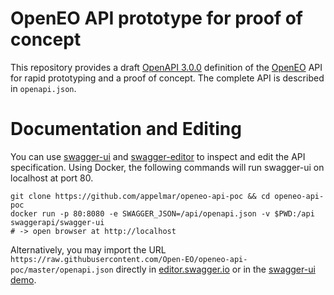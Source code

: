 # OpenEO API prototype for proof of concept
This repository provides a draft [OpenAPI 3.0.0](https://github.com/OAI/OpenAPI-Specification/blob/master/versions/3.0.0.md) definition of the [OpenEO](http://openeo.org) API for rapid prototyping and a proof of concept. The complete API is described in `openapi.json`.

# Documentation and Editing
You can use [swagger-ui](https://github.com/swagger-api/swagger-ui) and [swagger-editor]() to
inspect and edit the API specification. Using Docker, the following commands will run swagger-ui on localhost at port 80. 

```
git clone https://github.com/appelmar/openeo-api-poc && cd openeo-api-poc
docker run -p 80:8080 -e SWAGGER_JSON=/api/openapi.json -v $PWD:/api swaggerapi/swagger-ui
# -> open browser at http://localhost
```

Alternatively, you may import the URL `https://raw.githubusercontent.com/Open-EO/openeo-api-poc/master/openapi.json` directly in [editor.swagger.io](https://editor.swagger.io/) or in the [swagger-ui demo](http://petstore.swagger.io/).

